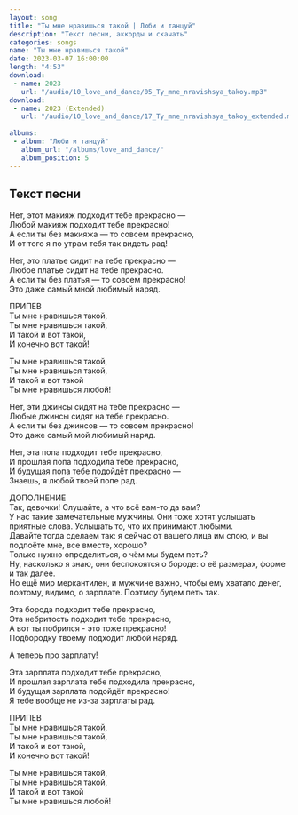 ```yaml
---
layout: song
title: "Ты мне нравишься такой | Люби и танцуй"
description: "Текст песни, аккорды и скачать"
categories: songs
name: "Ты мне нравишься такой"
date: 2023-03-07 16:00:00
length: "4:53"
download:
 - name: 2023
   url: "/audio/10_love_and_dance/05_Ty_mne_nravishsya_takoy.mp3"
download:
 - name: 2023 (Extended)
   url: "/audio/10_love_and_dance/17_Ty_mne_nravishsya_takoy_extended.mp3"
   
albums:
 - album: "Люби и танцуй"
   album_url: "/albums/love_and_dance/"
   album_position: 5
---
```



## Текст песни  
Нет, этот макияж подходит тебе прекрасно —  
Любой макияж подходит тебе прекрасно!  
А если ты без макияжа — то совсем прекрасно,  
И от того я по утрам тебя так видеть рад!  
  
Нет, это платье сидит на тебе прекрасно —  
Любое платье сидит на тебе прекрасно.  
А если ты без платья — то совсем прекрасно!  
Это даже самый мной любимый наряд.  
  
ПРИПЕВ  
Ты мне нравишься такой,  
Ты мне нравишься такой,  
И такой и вот такой,  
И конечно вот такой!  
  
Ты мне нравишься такой,  
Ты мне нравишься такой,  
И такой и вот такой  
Ты мне нравишься любой!  
  
Нет, эти джинсы сидят на тебе прекрасно —  
Любые джинсы сидят на тебе прекрасно.  
А если ты без джинсов — то совсем прекрасно!  
Это даже самый мой любимый наряд.  
  
Нет, эта попа подходит тебе прекрасно,  
И прошлая попа подходила тебе прекрасно,  
И будущая попа тебе подойдёт прекрасно —  
Знаешь, я любой твоей попе рад.  
  
ДОПОЛНЕНИЕ  
Так, девочки! Слушайте, а что всё вам-то да вам?  
У нас такие замечательные мужчины. Они тоже хотят услышать приятные слова. Услышать то, что их принимают любыми.  
Давайте тогда сделаем так: я сейчас от вашего лица им спою, и вы подпоёте мне, все вместе, хорошо?  
Только нужно определиться, о чём мы будем петь?  
Ну, насколько я знаю, они беспокоятся о бороде: о её размерах, форме и так далее.  
Но ещё мир меркантилен, и мужчине важно, чтобы ему хватало денег, поэтому, видимо, о зарплате. Поэтмоу будем петь так.  
  
Эта борода подходит тебе прекрасно,  
Эта небритость подходит тебе прекрасно,  
А вот ты побрился - это тоже прекрасно!  
Подбородку твоему подходит любой наряд.  
  
А теперь про зарплату!  
  
Эта зарплата подходит тебе прекрасно,  
И прошлая зарплата тебе подходила прекрасно,  
И будущая зарплата подойдёт прекрасно!  
Я тебе вообще не из-за зарплаты рад.  
  
ПРИПЕВ  
Ты мне нравишься такой,  
Ты мне нравишься такой,  
И такой и вот такой,  
И конечно вот такой!  
  
Ты мне нравишься такой,  
Ты мне нравишься такой,  
И такой и вот такой  
Ты мне нравишься любой!  
  